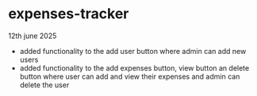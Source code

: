 # expenses-tracker
12th june 2025
- added functionality to the add user button where admin can add new users
- added functionality to the add expenses button, view button an delete button where user can add and view their expenses and admin can delete the user 